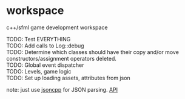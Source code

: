 # workspace
c++/sfml game development workspace

TODO: Test EVERYTHING  
TODO: Add calls to Log::debug  
TODO: Determine which classes should have their copy and/or move constructors/assignment operators deleted.  
TODO: Global event dispatcher  
TODO: Levels, game logic  
TODO: Set up loading assets, attributes from json  

note: just use [jsoncpp](https://github.com/open-source-parsers/jsoncpp) for JSON parsing. [API](http://jsoncpp.sourceforge.net/annotated.html)  

